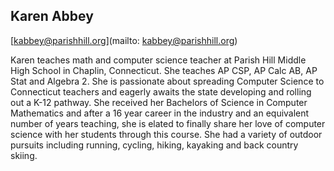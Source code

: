 ## Karen Abbey[kabbey@parishhill.org](mailto: kabbey@parishhill.org)Karen teaches math and computer science teacher at Parish Hill Middle High School in Chaplin, Connecticut. She teaches AP CSP, AP Calc AB, AP Stat and Algebra 2. She is passionate about spreading Computer Science to Connecticut teachers and eagerly awaits the state developing and rolling out a K-12 pathway. She received her Bachelors of Science in Computer Mathematics and after a 16 year career in the industry and an equivalent number of years teaching, she is elated to finally share her love of computer science with her students through this course. She had a variety of outdoor pursuits including running, cycling, hiking, kayaking and back country skiing.